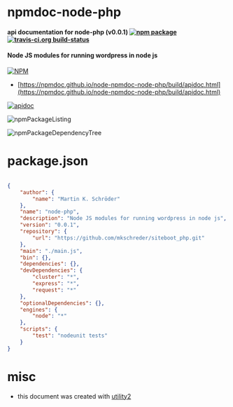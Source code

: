 # npmdoc-node-php

#### api documentation for  node-php (v0.0.1)  [![npm package](https://img.shields.io/npm/v/npmdoc-node-php.svg?style=flat-square)](https://www.npmjs.org/package/npmdoc-node-php) [![travis-ci.org build-status](https://api.travis-ci.org/npmdoc/node-npmdoc-node-php.svg)](https://travis-ci.org/npmdoc/node-npmdoc-node-php)

#### Node JS modules for running wordpress in node js

[![NPM](https://nodei.co/npm/node-php.png?downloads=true&downloadRank=true&stars=true)](https://www.npmjs.com/package/node-php)

- [https://npmdoc.github.io/node-npmdoc-node-php/build/apidoc.html](https://npmdoc.github.io/node-npmdoc-node-php/build/apidoc.html)

[![apidoc](https://npmdoc.github.io/node-npmdoc-node-php/build/screenCapture.buildCi.browser.%252Ftmp%252Fbuild%252Fapidoc.html.png)](https://npmdoc.github.io/node-npmdoc-node-php/build/apidoc.html)

![npmPackageListing](https://npmdoc.github.io/node-npmdoc-node-php/build/screenCapture.npmPackageListing.svg)

![npmPackageDependencyTree](https://npmdoc.github.io/node-npmdoc-node-php/build/screenCapture.npmPackageDependencyTree.svg)



# package.json

```json

{
    "author": {
        "name": "Martin K. Schröder"
    },
    "name": "node-php",
    "description": "Node JS modules for running wordpress in node js",
    "version": "0.0.1",
    "repository": {
        "url": "https://github.com/mkschreder/siteboot_php.git"
    },
    "main": "./main.js",
    "bin": {},
    "dependencies": {},
    "devDependencies": {
        "cluster": "*",
        "express": "*",
        "request": "*"
    },
    "optionalDependencies": {},
    "engines": {
        "node": "*"
    },
    "scripts": {
        "test": "nodeunit tests"
    }
}
```



# misc
- this document was created with [utility2](https://github.com/kaizhu256/node-utility2)
